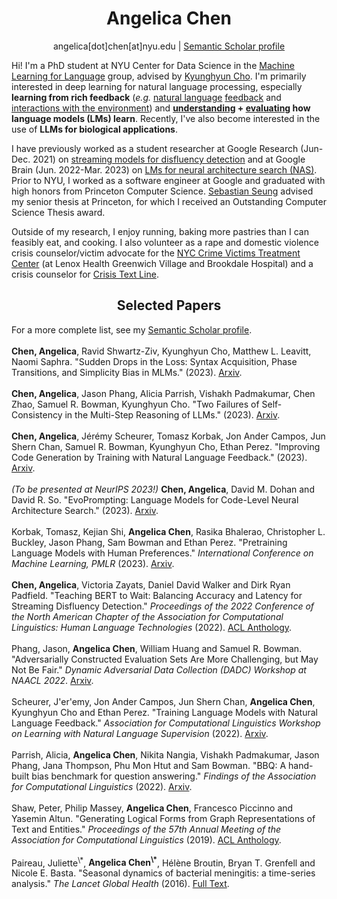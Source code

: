 <h1 align="center">
  Angelica Chen
</h1>
<p align="center">
  angelica[dot]chen[at]nyu.edu | <a href="https://www.semanticscholar.org/author/Angelica-Chen/13336152">Semantic Scholar profile</a>
</p>

Hi! I'm a PhD student at NYU Center for Data Science in the [Machine Learning for Language](https://wp.nyu.edu/ml2/) group, advised by [Kyunghyun Cho](https://kyunghyuncho.me/). I'm primarily interested in deep learning for natural language processing, especially <b>learning from rich feedback</b> (*e.g.* [natural language](https://arxiv.org/abs/2303.16749) [feedback](https://arxiv.org/abs/2204.14146) and [interactions with the environment](https://arxiv.org/abs/2302.14838)) and <b>[understanding](https://arxiv.org/abs/2309.07311) + [evaluating](https://arxiv.org/abs/2110.08193) how language models (LMs) learn</b>. Recently, I've also become interested in the use of <b>LLMs for biological applications</b>.

I have previously worked as a student researcher at Google Research (Jun-Dec. 2021) on [streaming models for disfluency detection](https://arxiv.org/abs/2205.00620) and at Google Brain (Jun. 2022-Mar. 2023) on [LMs for neural architecture search (NAS)](https://arxiv.org/abs/2302.14838). Prior to NYU, I worked as a software engineer at Google and graduated with high honors from Princeton Computer Science. [Sebastian Seung](https://www.cs.princeton.edu/people/profile/sseung) advised my senior thesis at Princeton, for which I received an Outstanding Computer Science Thesis award.

Outside of my research, I enjoy running, baking more pastries than I can feasibly eat, and cooking. I also volunteer as a rape and domestic violence crisis counselor/victim advocate for the [NYC Crime Victims Treatment Center](https://www.cvtcnyc.org/) (at Lenox Health Greenwich Village and Brookdale Hospital) and a crisis counselor for [Crisis Text Line](https://www.crisistextline.org/).

<h2 align="center">
  Selected Papers
</h2>
For a more complete list, see my <a href="https://www.semanticscholar.org/author/Angelica-Chen/13336152">Semantic Scholar profile</a>. <br>
<br>
<b>Chen, Angelica</b>, Ravid Shwartz-Ziv, Kyunghyun Cho, Matthew L. Leavitt, Naomi Saphra. "Sudden Drops in the Loss: Syntax Acquisition, Phase Transitions, and Simplicity Bias in MLMs." (2023). <a href="https://arxiv.org/abs/2309.07311">Arxiv</a>. <br>
<br>
<b>Chen, Angelica</b>, Jason Phang, Alicia Parrish, Vishakh Padmakumar, Chen Zhao, Samuel R. Bowman, Kyunghyun Cho. "Two Failures of Self-Consistency in the Multi-Step Reasoning of LLMs." (2023). <a href="https://arxiv.org/abs/2305.14279">Arxiv</a>. <br>
<br>
<b>Chen, Angelica</b>, Jérémy Scheurer, Tomasz Korbak, Jon Ander Campos, Jun Shern Chan, Samuel R. Bowman, Kyunghyun Cho, Ethan Perez. "Improving Code Generation by Training with Natural Language Feedback." (2023). <a href="https://arxiv.org/abs/2303.16749">Arxiv</a>. <br>
<br>
<i>(To be presented at NeurIPS 2023!)</i> <b>Chen, Angelica</b>, David M. Dohan and David R. So. "EvoPrompting: Language Models for Code-Level Neural Architecture Search." (2023). <a href="https://arxiv.org/abs/2302.14838">Arxiv</a>. <br>
<br>
Korbak, Tomasz, Kejian Shi, <b>Angelica Chen</b>, Rasika Bhalerao, Christopher L. Buckley, Jason Phang, Sam Bowman and Ethan Perez. "Pretraining Language Models with Human Preferences." <i>International Conference on Machine Learning, PMLR</i> (2023). <a href="https://arxiv.org/abs/2302.08582.pdf">Arxiv</a>. <br>
<br>
<b>Chen, Angelica</b>, Victoria Zayats, Daniel David Walker and Dirk Ryan Padfield. "Teaching BERT to Wait: Balancing Accuracy and Latency for Streaming Disfluency Detection." <i>Proceedings of the 2022 Conference of the North American Chapter of the Association for Computational Linguistics: Human Language Technologies</i> (2022). <a href="https://www.aclanthology.org/2022.naacl-main.60.pdf">ACL Anthology</a>. <br>
<br>
Phang, Jason, <b>Angelica Chen</b>, William Huang and Samuel R. Bowman. "Adversarially Constructed Evaluation Sets Are More Challenging, but May Not Be Fair." <i>Dynamic Adversarial Data Collection (DADC) Workshop at NAACL 2022</i>. <a href="https://arxiv.org/abs/2111.08181">Arxiv</a>. <br>
<br>
Scheurer, J'er'emy, Jon Ander Campos, Jun Shern Chan, <b>Angelica Chen</b>, Kyunghyun Cho and Ethan Perez. "Training Language Models with Natural Language Feedback." <i>Association for Computational Linguistics Workshop on Learning with Natural Language Supervision</i> (2022). <a href="https://arxiv.org/abs/2204.14146">Arxiv</a>. <br>
<br>
Parrish, Alicia, <b>Angelica Chen</b>, Nikita Nangia, Vishakh Padmakumar, Jason Phang, Jana Thompson, Phu Mon Htut and Sam Bowman. "BBQ: A hand-built bias benchmark for question answering." <i>Findings of the Association for Computational Linguistics</i> (2022). <a href="https://aclanthology.org/2022.findings-acl.165/">Arxiv</a>. <br>
<br>
Shaw, Peter, Philip Massey, <b>Angelica Chen</b>, Francesco Piccinno and Yasemin Altun. "Generating Logical Forms from Graph Representations of Text and Entities." <i>Proceedings of the 57th Annual Meeting of the Association for Computational Linguistics</i> (2019). <a href="https://aclanthology.org/P19-1010/">ACL Anthology</a>. <br>
<br>
Paireau, Juliette<sup>\*</sup>, <b>Angelica Chen<sup>\*</sup></b>, Hélène Broutin, Bryan T. Grenfell and Nicole E. Basta. "Seasonal dynamics of bacterial meningitis: a time-series analysis." <i>The Lancet Global Health</i> (2016). <a href="https://www.thelancet.com/journals/langlo/article/PIIS2214-109X(16)30064-X/fulltext">Full Text</a>. <br>
<br>
